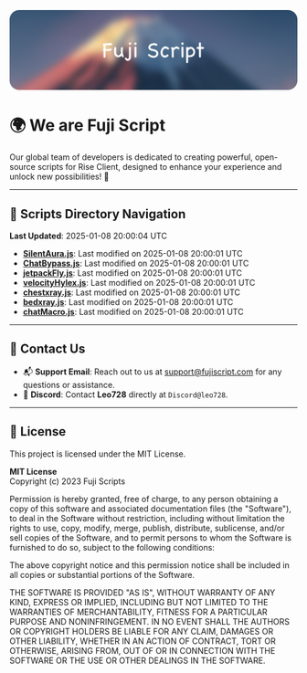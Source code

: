 ![Banner](.github/b.webp)

# 🌍 **We are Fuji Script**

Our global team of developers is dedicated to creating powerful, open-source scripts for Rise Client, designed to enhance your experience and unlock new possibilities! 🌟

---
<!-- SCRIPTS_NAVIGATION_START -->
## 📂 **Scripts Directory Navigation**

**Last Updated**: 2025-01-08 20:00:04 UTC

- **[SilentAura.js](scripts/SilentAura.js)**: Last modified on 2025-01-08 20:00:01 UTC
- **[ChatBypass.js](scripts/ChatBypass.js)**: Last modified on 2025-01-08 20:00:01 UTC
- **[jetpackFly.js](scripts/jetpackFly.js)**: Last modified on 2025-01-08 20:00:01 UTC
- **[velocityHylex.js](scripts/velocityHylex.js)**: Last modified on 2025-01-08 20:00:01 UTC
- **[chestxray.js](scripts/chestxray.js)**: Last modified on 2025-01-08 20:00:01 UTC
- **[bedxray.js](scripts/bedxray.js)**: Last modified on 2025-01-08 20:00:01 UTC
- **[chatMacro.js](scripts/chatMacro.js)**: Last modified on 2025-01-08 20:00:01 UTC

<!-- SCRIPTS_NAVIGATION_END -->

---

## 💬 **Contact Us**  
- 📬 **Support Email**: Reach out to us at [support@fujiscript.com](mailto:support@fujiscript.com) for any questions or assistance.  
- 💬 **Discord**: Contact **Leo728** directly at `Discord@leo728`.

---

## 📜 **License**

This project is licensed under the MIT License.  

**MIT License**  
Copyright (c) 2023 Fuji Scripts  

Permission is hereby granted, free of charge, to any person obtaining a copy of this software and associated documentation files (the "Software"), to deal in the Software without restriction, including without limitation the rights to use, copy, modify, merge, publish, distribute, sublicense, and/or sell copies of the Software, and to permit persons to whom the Software is furnished to do so, subject to the following conditions:  

The above copyright notice and this permission notice shall be included in all copies or substantial portions of the Software.  

THE SOFTWARE IS PROVIDED "AS IS", WITHOUT WARRANTY OF ANY KIND, EXPRESS OR IMPLIED, INCLUDING BUT NOT LIMITED TO THE WARRANTIES OF MERCHANTABILITY, FITNESS FOR A PARTICULAR PURPOSE AND NONINFRINGEMENT. IN NO EVENT SHALL THE AUTHORS OR COPYRIGHT HOLDERS BE LIABLE FOR ANY CLAIM, DAMAGES OR OTHER LIABILITY, WHETHER IN AN ACTION OF CONTRACT, TORT OR OTHERWISE, ARISING FROM, OUT OF OR IN CONNECTION WITH THE SOFTWARE OR THE USE OR OTHER DEALINGS IN THE SOFTWARE.  
